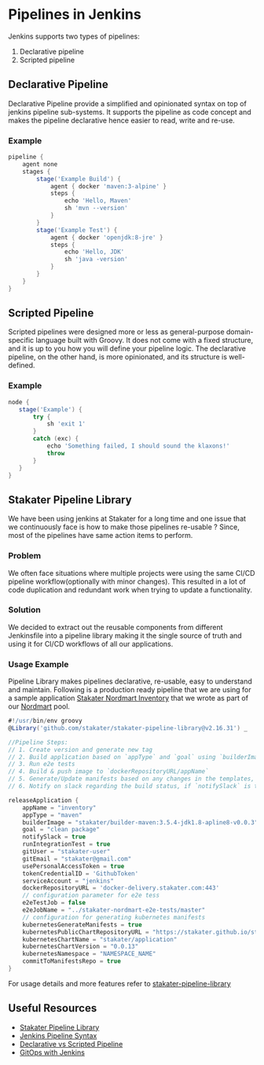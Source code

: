# Pipelines in Jenkins

Jenkins supports two types of pipelines:

1. Declarative pipeline
2. Scripted pipeline

## Declarative Pipeline

Declarative Pipeline provide a simplified and opinionated syntax on top of jenkins pipeline sub-systems. It supports the
 pipeline as code concept and makes the pipeline declarative hence easier to read, write and re-use.
 
### Example

```groovy
pipeline {
    agent none 
    stages {
        stage('Example Build') {
            agent { docker 'maven:3-alpine' } 
            steps {
                echo 'Hello, Maven'
                sh 'mvn --version'
            }
        }
        stage('Example Test') {
            agent { docker 'openjdk:8-jre' } 
            steps {
                echo 'Hello, JDK'
                sh 'java -version'
            }
        }
    }
}
```
 
## Scripted Pipeline

Scripted pipelines were designed more or less as general-purpose domain-specific language built with Groovy. It does not
 come with a fixed structure, and it is up to you how you will define your pipeline logic. The declarative pipeline, 
 on the other hand, is more opinionated, and its structure is well-defined. 
 
### Example
 
 ```groovy
node {
    stage('Example') {
        try {
            sh 'exit 1'
        }
        catch (exc) {
            echo 'Something failed, I should sound the klaxons!'
            throw
        }
    }
}
```

## Stakater Pipeline Library

We have been using jenkins at Stakater for a long time and one issue that we continuously face is how to make those pipelines
re-usable ? Since, most of the pipelines have same action items to perform. 

### Problem 
We often face situations where multiple projects were using the same CI/CD pipeline workflow(optionally with minor changes). 
This resulted in a lot of code duplication and redundant work when trying to update a functionality.

### Solution
We decided to extract out the reusable components from different Jenkinsfile into a pipeline library making it the single 
source of truth and using it for CI/CD workflows of all our applications.

### Usage Example

Pipeline Library makes pipelines declarative, re-usable, easy to understand and maintain. Following is a production ready
pipeline that we are using for a sample application [Stakater Nordmart Inventory](https://github.com/stakater-lab/stakater-nordmart-inventory) 
that we wrote as part of our [Nordmart](https://playbook.stakater.com/content/nordmart/nordmart-intro.html)
pool. 

```groovy
#!/usr/bin/env groovy
@Library('github.com/stakater/stakater-pipeline-library@v2.16.31') _

//Pipeline Steps:
// 1. Create version and generate new tag
// 2. Build application based on `appType` and `goal` using `builderImage`
// 3. Run e2e tests
// 4. Build & push image to `dockerRepositoryURL/appName`
// 5. Generate/Update manifests based on any changes in the templates, that can be deployed on kubernetes
// 6. Notify on slack regarding the build status, if `notifySlack` is true

releaseApplication {
    appName = "inventory"
    appType = "maven"
    builderImage = "stakater/builder-maven:3.5.4-jdk1.8-apline8-v0.0.3"
    goal = "clean package"
    notifySlack = true
    runIntegrationTest = true
    gitUser = "stakater-user"
    gitEmail = "stakater@gmail.com"
    usePersonalAccessToken = true
    tokenCredentialID = 'GithubToken'
    serviceAccount = "jenkins"
    dockerRepositoryURL = 'docker-delivery.stakater.com:443'
    // configuration parameter for e2e tess
    e2eTestJob = false
    e2eJobName = "../stakater-nordmart-e2e-tests/master"
    // configuration for generating kubernetes manifests
    kubernetesGenerateManifests = true
    kubernetesPublicChartRepositoryURL = "https://stakater.github.io/stakater-charts"
    kubernetesChartName = "stakater/application"
    kubernetesChartVersion = "0.0.13"
    kubernetesNamespace = "NAMESPACE_NAME"
    commitToManifestsRepo = true
}
```

For usage details and more features refer to [stakater-pipeline-library](https://github.com/stakater/stakater-pipeline-library/tree/master/docs)

## Useful Resources

- [Stakater Pipeline Library](https://github.com/stakater/stakater-pipeline-library)
- [Jenkins Pipeline Syntax](https://www.jenkins.io/doc/book/pipeline/syntax/)
- [Declarative vs Scripted Pipeline](https://www.jenkins.io/doc/book/pipeline/#declarative-versus-scripted-pipeline-syntax)
- [GitOps with Jenkins](https://medium.com/stakater/gitops-for-kubernetes-with-jenkins-7db6304216e0)